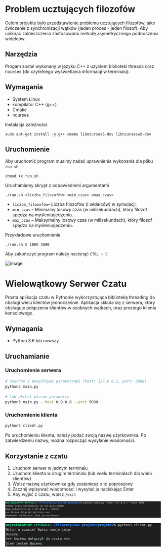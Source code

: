 # Problem ucztujących filozofów
Celem projektu było przedstawienie problemu ucztujących filozofów, jako ćwiczenie z synchronizacji wątków (jeden proces - jeden filozof). Aby uniknąć zakleszczenia zastosowano metodę asymetrycznego podnoszenia widelców.

## Narzędzia
Progam został wykonany w języku C++ z użyciem biblioteki threads oraz ncurses (do czytelnego wyświetlania informacji w terminalu).

## Wymagania
- System Linux
- kompilator C++ (g++)
- Cmake
- ncurses

Instalacja zależności
```
sudo apt-get install -y g++ cmake libncurses5-dev libncursesw5-dev
```

## Uruchomienie
Aby uruchomić program musimy nadać uprawnienia wykonania dla pliku `run.sh`
```
chmod +x run.sh
```
Uruchamiamy skrypt z odpowiednimi argumentami
```
./run.sh <liczba_filozofów> <min_czas> <max_czas>
```
- `liczba_filozofów`– Liczba filozofów (i widelców) w symulacji.
- `min_czas` – Minimalny losowy czas (w milisekundach), który filozof spędza na myśleniu/jedzeniu.
- `max_czas` – Maksymalny losowy czas (w milisekundach), który filozof spędza na myśleniu/jedzeniu.

Przykładowe uruchomienie
```
./run.sh 5 1000 3000
```

Aby zakończyć program należy nacisnąć `CTRL + C`

![image](https://github.com/user-attachments/assets/ad7e7d4b-b71c-4d6e-b155-f7f55c8637d8)

# Wielowątkowy Serwer Czatu

Prosta aplikacja czatu w Pythonie wykorzystująca bibliotekę threading do obsługi wielu klientów jednocześnie. Aplikacja składa się z serwera, który obsługuje połączenia klientów w osobnych wątkach, oraz prostego klienta konsolowego.

## Wymagania

- Python 3.6 lub nowszy

## Uruchamianie

### Uruchomienie serwera

```bash
# Uruchom z domyślnymi parametrami (host: 127.0.0.1, port: 8888)
python3 main.py

# Lub określ własne parametry
python3 main.py --host 0.0.0.0 --port 5000
```

### Uruchomienie klienta

```bash
python3 client.py
```

Po uruchomieniu klienta, należy podać swoją nazwę użytkownika. Po zatwierdzeniu nazwy, można rozpocząć wysyłanie wiadomości.

## Korzystanie z czatu

1. Uruchom serwer w jednym terminalu
2. Uruchom klienta w drugim terminalu (lub wielu terminalach dla wielu klientów)
3. Wpisz nazwę użytkownika gdy zostaniesz o to poproszony
4. Zacznij wpisywać wiadomości i wysyłać je naciskając Enter
5. Aby wyjść z czatu, wpisz `/exit`

![alt text](image.png)

![alt text](image-1.png)
